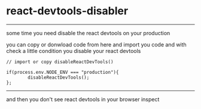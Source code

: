 # react-devtools-disabler
---------------------------
some time you need disable the react devtools on your production

you can copy or donwload code from here and import you code and with check a little condition you disable your react devtools

```
// import or copy disableReactDevTools()

if(process.env.NODE_ENV === "production"){
        disableReactDevTools();
};

```
---------------
and then you don't see react devtools in your browser inspect
